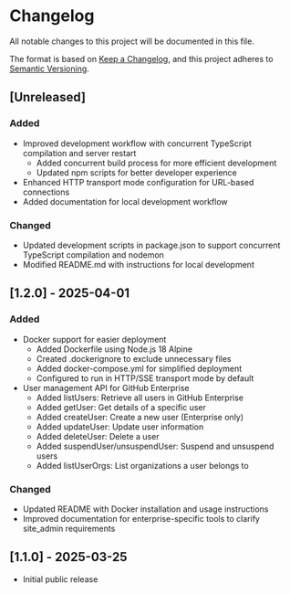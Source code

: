 # Changelog

All notable changes to this project will be documented in this file.

The format is based on [Keep a Changelog](https://keepachangelog.com/en/1.0.0/),
and this project adheres to [Semantic Versioning](https://semver.org/spec/v2.0.0.html).

## [Unreleased]

### Added

- Improved development workflow with concurrent TypeScript compilation and server restart
  - Added concurrent build process for more efficient development
  - Updated npm scripts for better developer experience
- Enhanced HTTP transport mode configuration for URL-based connections
- Added documentation for local development workflow

### Changed

- Updated development scripts in package.json to support concurrent TypeScript compilation and nodemon
- Modified README.md with instructions for local development

## [1.2.0] - 2025-04-01

### Added

- Docker support for easier deployment
  - Added Dockerfile using Node.js 18 Alpine
  - Created .dockerignore to exclude unnecessary files
  - Added docker-compose.yml for simplified deployment
  - Configured to run in HTTP/SSE transport mode by default
- User management API for GitHub Enterprise
  - Added listUsers: Retrieve all users in GitHub Enterprise
  - Added getUser: Get details of a specific user
  - Added createUser: Create a new user (Enterprise only)
  - Added updateUser: Update user information
  - Added deleteUser: Delete a user
  - Added suspendUser/unsuspendUser: Suspend and unsuspend users
  - Added listUserOrgs: List organizations a user belongs to

### Changed

- Updated README with Docker installation and usage instructions
- Improved documentation for enterprise-specific tools to clarify site_admin requirements

## [1.1.0] - 2025-03-25

- Initial public release
